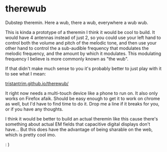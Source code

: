 # therewub
Dubstep theremin. Here a wub, there a wub, everywhere a wub wub.

This is kinda a prototype of a theremin I think it would be cool to build. It would have 4 antennas instead of just 2, so you could use your left hand to control both the volume and pitch of the melodic tone, and then use your other hand to control the a sub-audible frequency that modulates the melodic frequency, and the amount by which it modulates. This modulating frequency I believe is more commonly known as "the wub".

If that didn't make much sense to you it's probably better to just play with it to see what I mean:

[tristantrim.github.io/therewub/](https://tristantrim.github.io/therewub/)

It right now needs a multi-touch device like a phone to run on. It also only works on Firefox afaik. Should be easy enough to get it to work on chrome as well, but I'd have to find time to do it. Drop me a line if it breaks for you, or if you have any thoughts.

I think it would be better to build an actual theremin like this cause there's something about actual EM fields that capacitive digital displays don't have... But this does have the advantage of being sharable on the web, which is pretty cool imo.

: )
